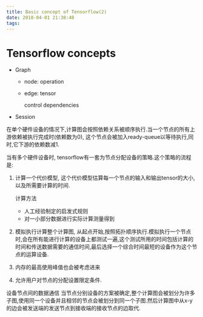 ```yaml
---
title: Basic concept of Tensorflow(2)
date: 2018-04-01 21:38:48
tags:
---
```


# Tensorflow concepts

* Graph
  - node: operation
  - edge: tensor
    
    control dependencies
* Session

在单个硬件设备的情况下,计算图会按照依赖关系被顺序执行.当一个节点的所有上游依赖被执行完成时(依赖数为0), 这个节点会被加入ready-queue以等待执行,同时,它下游的依赖数减1.

当有多个硬件设备时, tensorflow有一套为节点分配设备的策略.这个策略的流程是:
1. 计算一个代价模型, 这个代价模型估算每一个节点的输入和输出tensor的大小,以及所需要计算的时间.

    计算方法
    * 人工经验制定的启发式规则
    * 对一小部分数据进行实际计算测量得到
2. 模拟执行计算整个计算图, 从起点开始,按照拓扑顺序执行.模拟执行一个节点时,会在所有能进行计算的设备上都测试一遍,这个测试所用的时间包括计算的时间和传送数据需要的通信时间,最后选择一个综合时间最短的设备作为这个节点的运算设备.
3. 内存的最高使用峰值也会被考虑进来
4. 允许用户对节点的分配设置限定条件.

设备节点间的数据通信
当节点分别设备的方案被确定,整个计算图会被划分为许多子图,使用同一个设备并且相邻的节点会被划分到同一个子图.然后计算图中从x-y的边会被发送端的发送节点到接收端的接收节点的边取代.